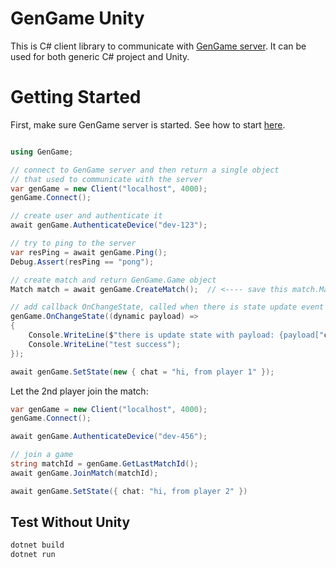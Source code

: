 # GenGame Unity

This is C# client library to communicate with [GenGame server](https://github.com/f4th4n/gen_game). It can be used for both generic C# project and Unity.

# Getting Started

First, make sure GenGame server is started. See how to start [here](https://github.com/f4th4n/gen_game#getting-started).

```cs

using GenGame;

// connect to GenGame server and then return a single object
// that used to communicate with the server
var genGame = new Client("localhost", 4000);
genGame.Connect();

// create user and authenticate it
await genGame.AuthenticateDevice("dev-123");

// try to ping to the server
var resPing = await genGame.Ping();
Debug.Assert(resPing == "pong");

// create match and return GenGame.Game object
Match match = await genGame.CreateMatch();  // <---- save this match.MatchId somewhere so you can let other player join this game

// add callback OnChangeState, called when there is state update event
genGame.OnChangeState((dynamic payload) =>
{
    Console.WriteLine($"there is update state with payload: {payload["chat"]}");
    Console.WriteLine("test success");
});

await genGame.SetState(new { chat = "hi, from player 1" });
```

Let the 2nd player join the match:

```cs
var genGame = new Client("localhost", 4000);
genGame.Connect();

await genGame.AuthenticateDevice("dev-456");

// join a game
string matchId = genGame.GetLastMatchId();
await genGame.JoinMatch(matchId);

await genGame.SetState({ chat: "hi, from player 2" })

```

## Test Without Unity

```bash
dotnet build
dotnet run
```
